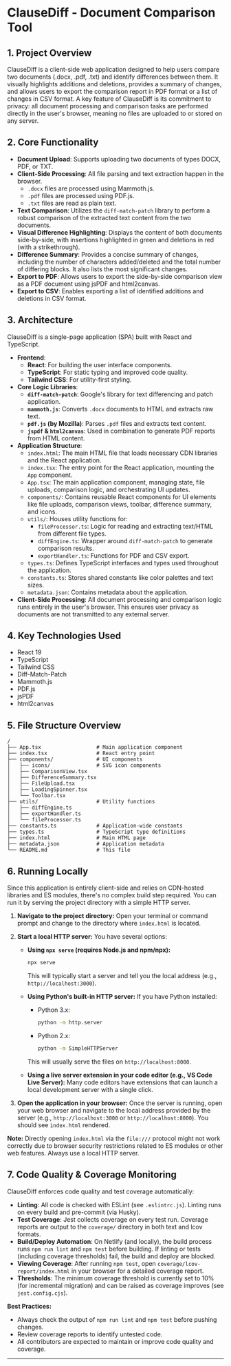 # ClauseDiff - Document Comparison Tool

## 1. Project Overview

ClauseDiff is a client-side web application designed to help users compare two documents (.docx, .pdf, .txt) and identify differences between them. It visually highlights additions and deletions, provides a summary of changes, and allows users to export the comparison report in PDF format or a list of changes in CSV format. A key feature of ClauseDiff is its commitment to privacy: all document processing and comparison tasks are performed directly in the user's browser, meaning no files are uploaded to or stored on any server.

## 2. Core Functionality

*   **Document Upload**: Supports uploading two documents of types DOCX, PDF, or TXT.
*   **Client-Side Processing**: All file parsing and text extraction happen in the browser.
    *   `.docx` files are processed using Mammoth.js.
    *   `.pdf` files are processed using PDF.js.
    *   `.txt` files are read as plain text.
*   **Text Comparison**: Utilizes the `diff-match-patch` library to perform a robust comparison of the extracted text content from the two documents.
*   **Visual Difference Highlighting**: Displays the content of both documents side-by-side, with insertions highlighted in green and deletions in red (with a strikethrough).
*   **Difference Summary**: Provides a concise summary of changes, including the number of characters added/deleted and the total number of differing blocks. It also lists the most significant changes.
*   **Export to PDF**: Allows users to export the side-by-side comparison view as a PDF document using jsPDF and html2canvas.
*   **Export to CSV**: Enables exporting a list of identified additions and deletions in CSV format.

## 3. Architecture

ClauseDiff is a single-page application (SPA) built with React and TypeScript.

*   **Frontend**:
    *   **React**: For building the user interface components.
    *   **TypeScript**: For static typing and improved code quality.
    *   **Tailwind CSS**: For utility-first styling.
*   **Core Logic Libraries**:
    *   **`diff-match-patch`**: Google's library for text differencing and patch application.
    *   **`mammoth.js`**: Converts `.docx` documents to HTML and extracts raw text.
    *   **`pdf.js` (by Mozilla)**: Parses `.pdf` files and extracts text content.
    *   **`jspdf` & `html2canvas`**: Used in combination to generate PDF reports from HTML content.
*   **Application Structure**:
    *   `index.html`: The main HTML file that loads necessary CDN libraries and the React application.
    *   `index.tsx`: The entry point for the React application, mounting the `App` component.
    *   `App.tsx`: The main application component, managing state, file uploads, comparison logic, and orchestrating UI updates.
    *   `components/`: Contains reusable React components for UI elements like file uploads, comparison views, toolbar, difference summary, and icons.
    *   `utils/`: Houses utility functions for:
        *   `fileProcessor.ts`: Logic for reading and extracting text/HTML from different file types.
        *   `diffEngine.ts`: Wrapper around `diff-match-patch` to generate comparison results.
        *   `exportHandler.ts`: Functions for PDF and CSV export.
    *   `types.ts`: Defines TypeScript interfaces and types used throughout the application.
    *   `constants.ts`: Stores shared constants like color palettes and text sizes.
    *   `metadata.json`: Contains metadata about the application.
*   **Client-Side Processing**: All document processing and comparison logic runs entirely in the user's browser. This ensures user privacy as documents are not transmitted to any external server.

## 4. Key Technologies Used

*   React 19
*   TypeScript
*   Tailwind CSS
*   Diff-Match-Patch
*   Mammoth.js
*   PDF.js
*   jsPDF
*   html2canvas

## 5. File Structure Overview

```
/
├── App.tsx                  # Main application component
├── index.tsx                # React entry point
├── components/              # UI components
│   ├── icons/               # SVG icon components
│   ├── ComparisonView.tsx
│   ├── DifferenceSummary.tsx
│   ├── FileUpload.tsx
│   ├── LoadingSpinner.tsx
│   └── Toolbar.tsx
├── utils/                   # Utility functions
│   ├── diffEngine.ts
│   ├── exportHandler.ts
│   └── fileProcessor.ts
├── constants.ts             # Application-wide constants
├── types.ts                 # TypeScript type definitions
├── index.html               # Main HTML page
├── metadata.json            # Application metadata
└── README.md                # This file
```

## 6. Running Locally

Since this application is entirely client-side and relies on CDN-hosted libraries and ES modules, there's no complex build step required. You can run it by serving the project directory with a simple HTTP server.

1.  **Navigate to the project directory:**
    Open your terminal or command prompt and change to the directory where `index.html` is located.

2.  **Start a local HTTP server:**
    You have several options:

    *   **Using `npx serve` (requires Node.js and npm/npx):**
        ```bash
        npx serve
        ```
        This will typically start a server and tell you the local address (e.g., `http://localhost:3000`).

    *   **Using Python's built-in HTTP server:**
        If you have Python installed:
        *   Python 3.x:
            ```bash
            python -m http.server
            ```
        *   Python 2.x:
            ```bash
            python -m SimpleHTTPServer
            ```
        This will usually serve the files on `http://localhost:8000`.

    *   **Using a live server extension in your code editor (e.g., VS Code Live Server):**
        Many code editors have extensions that can launch a local development server with a single click.

3.  **Open the application in your browser:**
    Once the server is running, open your web browser and navigate to the local address provided by the server (e.g., `http://localhost:3000` or `http://localhost:8000`). You should see `index.html` rendered.

**Note:** Directly opening `index.html` via the `file:///` protocol might not work correctly due to browser security restrictions related to ES modules or other web features. Always use a local HTTP server.

## 7. Code Quality & Coverage Monitoring

ClauseDiff enforces code quality and test coverage automatically:

- **Linting**: All code is checked with ESLint (see `.eslintrc.js`). Linting runs on every build and pre-commit (via Husky).
- **Test Coverage**: Jest collects coverage on every test run. Coverage reports are output to the `coverage/` directory in both text and lcov formats.
- **Build/Deploy Automation**: On Netlify (and locally), the build process runs `npm run lint` and `npm test` before building. If linting or tests (including coverage thresholds) fail, the build and deploy are blocked.
- **Viewing Coverage**: After running `npm test`, open `coverage/lcov-report/index.html` in your browser for a detailed coverage report.
- **Thresholds**: The minimum coverage threshold is currently set to 10% (for incremental migration) and can be raised as coverage improves (see `jest.config.cjs`).

**Best Practices:**
- Always check the output of `npm run lint` and `npm test` before pushing changes.
- Review coverage reports to identify untested code.
- All contributors are expected to maintain or improve code quality and coverage.

---